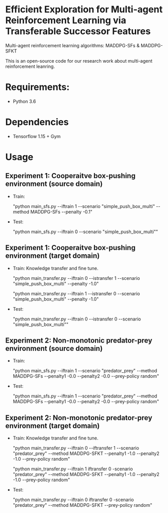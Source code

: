 # Efficient Exploration for Multi-agent Reinforcement Learning via Transferable Successor Features
Multi-agent reinforcement learning algorithms: MADDPG-SFs & MADDPG-SFKT

This is an open-source code for our research work about multi-agent reinforcement leanring. 

# Requirements: 
- Python 3.6

# Dependencies
- Tensorflow 1.15 + Gym

# Usage

## Experiment 1: Cooperaitve box-pushing environment (source domain)

- Train:
  
  "python main_sfs.py --iftrain 1 --scenario "simple_push_box_multi" --method MADDPG-SFs --penalty -0.1"
  
- Test:
  
  "python main_sfs.py --iftrain 0 --scenario "simple_push_box_multi""

## Experiment 1: Cooperaitve box-pushing environment (target domain)

- Train: Knowledge transfer and fine tune. 
  
  "python main_transfer.py --iftrain 0 --istransfer 1 --scenario "simple_push_box_multi" --penalty -1.0"

  "python main_transfer.py --iftrain 1 --istransfer 0 --scenario "simple_push_box_multi" --penalty -1.0"

- Test:
 
  "python main_transfer.py --iftrain 0 --istransfer 0 --scenario "simple_push_box_multi""

## Experiment 2: Non-monotonic predator-prey environment (source domain)

- Train:
  
  "python main_sfs.py --iftrain 1 --scenario "predator_prey" --method MADDPG-SFs --penalty1 -0.0 --penalty2 -0.0 --prey-policy random"

- Test:
  
  "python main_sfs.py --iftrain 1 --scenario "predator_prey" --method MADDPG-SFs --penalty1 -0.0 --penalty2 -0.0 --prey-policy random"

## Experiment 2: Non-monotonic predator-prey environment (target domain)

- Train: Knowledge transfer and fine tune.
  
  "python main_transfer.py --iftrain 0 --iftransfer 1 --scenario "predator_prey" --method MADDPG-SFKT --penalty1 -1.0 --penalty2 -1.0 --prey-policy random"
  
  "python main_transfer.py --iftrain 1 iftransfer 0 -scenario "predator_prey" --method MADDPG-SFKT --penalty1 -1.0 --penalty2 -1.0 --prey-policy random"

- Test:
 
  "python main_transfer.py --iftrain 0 iftransfer 0 -scenario "predator_prey" --method MADDPG-SFKT --prey-policy random"
